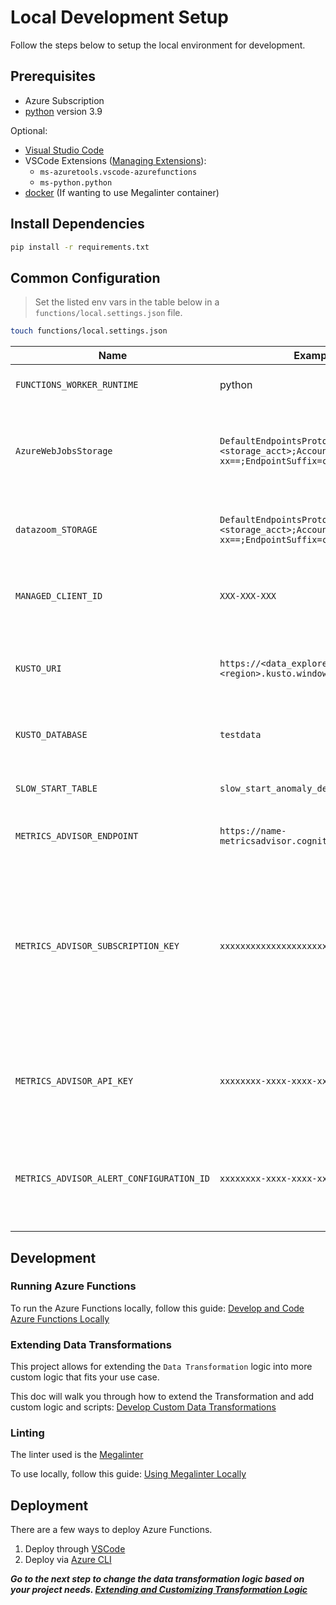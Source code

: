 # Local Development Setup

Follow the steps below to setup the local environment for development.

## Prerequisites

- Azure Subscription
- [python](https://www.python.org/downloads/release/python-3913/) version 3.9

Optional:

- [Visual Studio Code](https://code.visualstudio.com/download)
- VSCode Extensions ([Managing Extensions](https://code.visualstudio.com/docs/editor/extension-marketplace)):
  - `ms-azuretools.vscode-azurefunctions`
  - `ms-python.python`
- [docker](https://docs.docker.com/get-docker/) (If wanting to use Megalinter container)

## Install Dependencies

```bash
pip install -r requirements.txt
```

## Common Configuration

> Set the listed env vars in the table below in a `functions/local.settings.json` file.

```bash
touch functions/local.settings.json
```

| Name                                     | Example Value                                                                                                     | Description                                                                                                                             |
| ---------------------------------------- | ----------------------------------------------------------------------------------------------------------------- | --------------------------------------------------------------------------------------------------------------------------------------- |
| `FUNCTIONS_WORKER_RUNTIME`               | python                                                                                                            | The runtime of the Azure Functions                                                                                                      |
| `AzureWebJobsStorage`                    | `DefaultEndpointsProtocol=https;AccountName=<storage_acct>;AccountKey=xx-xx-xx==;EndpointSuffix=core.windows.net` | Storage Account connection string for Azure Web Jobs used by Functions                                                                  |
| `datazoom_STORAGE`                       | `DefaultEndpointsProtocol=https;AccountName=<storage_acct>;AccountKey=xx-xx-xx==;EndpointSuffix=core.windows.net` | Storage Account connection string for Input blobs                                                                                       |
| `MANAGED_CLIENT_ID`                      | `XXX-XXX-XXX`                                                                                                     | Azure Managed Service Identity Client ID                                                                                                |
| `KUSTO_URI`                              | `https://<data_explorer_resource_name>.<region>.kusto.windows.net"`                                               | Azure Data Explorer Kusto Cluster Resource URI.                                                                                        |
| `KUSTO_DATABASE`                         | `testdata`                                                                                                        | The name of the targeted Kusto Database                                                                                                 |
| `SLOW_START_TABLE`                       | `slow_start_anomaly_detection`                                                                                    | Slow Start Anomaly Detection Table                                                                                                      |
| `METRICS_ADVISOR_ENDPOINT`               | `https://name-metricsadvisor.cognitiveservices.azure.com/`                                                        | Metrics Advisor Endpoint                                                                                                               |
| `METRICS_ADVISOR_SUBSCRIPTION_KEY`       | `xxxxxxxxxxxxxxxxxxxxxxxxxxxxxxxx`                                                                                | The subscription key to your Metrics Advisor. Can be found in Keys and Endpoint section of metrics advisor resource in the Azure portal |
| `METRICS_ADVISOR_API_KEY`                | `xxxxxxxx-xxxx-xxxx-xxxx-xxxxxxxxxxxx`                                                                            | Metrics Advisor API Key. Can be found in Azure Metics Advisor Workspace                                                                |
| `METRICS_ADVISOR_ALERT_CONFIGURATION_ID` | `xxxxxxxx-xxxx-xxxx-xxxx-xxxxxxxxxxxx`                                                                            | Metrics Advisor configuration ID. Can be found in Azure Metics Advisor Workspace                                                       |

## Development

### Running Azure Functions

To run the Azure Functions locally, follow this guide: [Develop and Code Azure Functions Locally](https://learn.microsoft.com/azure/azure-functions/functions-develop-local)

### Extending Data Transformations

This project allows for extending the `Data Transformation` logic into more custom logic that fits your use case.

This doc will walk you through how to extend the Transformation and add custom logic and scripts: [Develop Custom Data Transformations](./4_extending_transformation_logic.md)

### Linting

The linter used is the [Megalinter](https://oxsecurity.github.io/megalinter/latest/)

To use locally, follow this guide: [Using Megalinter Locally](https://oxsecurity.github.io/megalinter/latest/mega-linter-runner/)

## Deployment

There are a few ways to deploy Azure Functions.

1. Deploy through [VSCode](https://learn.microsoft.com/azure/azure-functions/functions-reference-python?tabs=asgi%2Capplication-level#publishing-to-azure)
2. Deploy via [Azure CLI](https://learn.microsoft.com/azure/azure-functions/create-first-function-cli-python?tabs=azure-cli%2Cbash%2Cbrowser#create-supporting-azure-resources-for-your-function)

***Go to the next step to change the data transformation logic based on your project needs. [Extending and Customizing Transformation Logic](/docs/3_extending_transformation_logic.md)***
